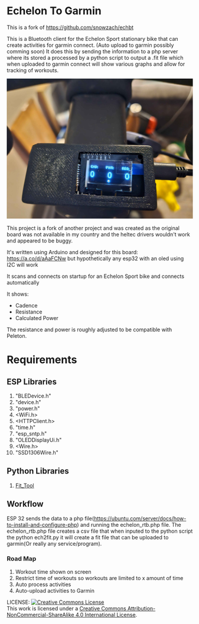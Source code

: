 # Echelon To Garmin

This is a fork of https://github.com/snowzach/echbt

This is a Bluetooth client for the Echelon Sport stationary bike that can create activities for garmin connect. (Auto 
upload to garmin possibly comming soon) It does this by sending the information to a php server where its stored a 
processed by a python script to output a .fit file which when uploaded to garmin connect will show various graphs and
allow for tracking of workouts.

![20241204_173455.jpg](Images/20241204_173455.jpg)

This project is a fork of another project and was created as the original board was not available in my country and the 
heltec drivers wouldn't work and appeared to be buggy.

It's written using Arduino and designed for this board: https://a.co/d/aAaFCNw but hypothetically any esp32 with an oled
using I2C will work

It scans and connects on startup for an Echelon Sport bike and connects automatically

It shows:
* Cadence
* Resistance
* Calculated Power

The resistance and power is roughly adjusted to be compatible with Peleton.

# Requirements
## ESP Libraries
1. "BLEDevice.h"
1. "device.h"
1. "power.h"
1. <WiFi.h>
1. <HTTPClient.h>
1. "time.h"
1. "esp_sntp.h"
1. "OLEDDisplayUi.h"
1. <Wire.h>
1. "SSD1306Wire.h"

## Python Libraries
1. [Fit_Tool](https://bitbucket.org/stagescycling/python_fit_tool/src/main/)

## Workflow

ESP 32 sends the data to a php file(https://ubuntu.com/server/docs/how-to-install-and-configure-php)
and running the echelon_rtb.php file. The echelon_rtb.php file creates a csv file that when inputed to the python script
the python ech2fit.py it will create a fit file that can be uploaded to garmin(Or really any service/program).

### Road Map
1. Workout time shown on screen
1. Restrict time of workouts so workouts are limited to x amount of time
1. Auto process activities
1. Auto-upload activities to Garmin


LICENSE: <a rel="license" href="http://creativecommons.org/licenses/by-nc-sa/4.0/"><img alt="Creative Commons License" style="border-width:0" src="https://i.creativecommons.org/l/by-nc-sa/4.0/80x15.png" /></a><br />This work is licensed under a <a rel="license" href="http://creativecommons.org/licenses/by-nc-sa/4.0/">Creative Commons Attribution-NonCommercial-ShareAlike 4.0 International License</a>.


